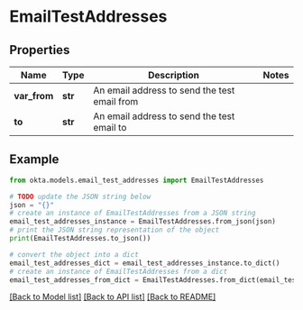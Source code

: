 # EmailTestAddresses


## Properties

Name | Type | Description | Notes
------------ | ------------- | ------------- | -------------
**var_from** | **str** | An email address to send the test email from | 
**to** | **str** | An email address to send the test email to | 

## Example

```python
from okta.models.email_test_addresses import EmailTestAddresses

# TODO update the JSON string below
json = "{}"
# create an instance of EmailTestAddresses from a JSON string
email_test_addresses_instance = EmailTestAddresses.from_json(json)
# print the JSON string representation of the object
print(EmailTestAddresses.to_json())

# convert the object into a dict
email_test_addresses_dict = email_test_addresses_instance.to_dict()
# create an instance of EmailTestAddresses from a dict
email_test_addresses_from_dict = EmailTestAddresses.from_dict(email_test_addresses_dict)
```
[[Back to Model list]](../README.md#documentation-for-models) [[Back to API list]](../README.md#documentation-for-api-endpoints) [[Back to README]](../README.md)


